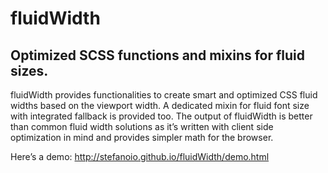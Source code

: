 # fluidWidth
## Optimized SCSS functions and mixins for fluid sizes.

fluidWidth provides functionalities to create smart and optimized CSS fluid widths based on the viewport width. A dedicated mixin for fluid font size with integrated fallback is provided too. The output of fluidWidth is better than common fluid width solutions as it’s written with client side optimization in mind and provides simpler math for the browser.

Here’s a demo: http://stefanoio.github.io/fluidWidth/demo.html
